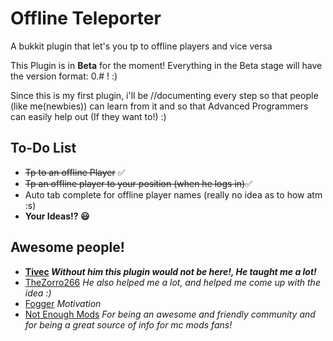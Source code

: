 Offline Teleporter
==================
A bukkit plugin that let's you tp to offline players and vice versa


This Plugin is in **Beta** for the moment!
Everything in the Beta stage will have the version format: 0.# ! :)


Since this is my first plugin, i'll be //documenting every step so that people (like me(newbies)) can learn
from it and so that Advanced Programmers can easily help out (If they want to!) :)

To-Do List
--------------
- ~~Tp to an offline Player~~ :white_check_mark:
- ~~Tp an offline player to your position (when he logs in)~~:white_check_mark:
- Auto tab complete for offline player names (really no idea as to how atm :s)
- **Your Ideas!? :smiley:**

Awesome people!
-----------------
- **[Tivec](https://github.com/tivec) *Without him this plugin would not be here!, He taught me a lot!***
- [TheZorro266](https://github.com/theZorro266) *He also helped me a lot, and helped me come up with the idea :)*
- [Fogger](https://github.com/Fogger) *Motivation*
- [Not Enough Mods](http://bot.notenoughmods.com/) *For being an awesome and friendly community and for being a great source of info for mc mods fans!*
